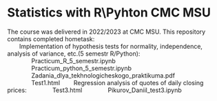 # Statistics with R\Pyhton CMC MSU
The course was delivered in 2022/2023 at CMC MSU. This repository contains completed hometask:  
&emsp;&emsp;Implementation of hypothesis tests for normality, independence, analysis of variance, etc.(5 semestr R/Python):  
&emsp;&emsp;&emsp;&emsp;Practicum_R_5_semestr.ipynb  
&emsp;&emsp;&emsp;&emsp;Practicum_python_5_semestr.ipynb  
&emsp;&emsp;&emsp;&emsp;Zadania_dlya_tekhnologicheskogo_praktikuma.pdf  
&emsp;&emsp;&emsp;&emsp;Test1.html
&emsp;&emsp;Regression analysis of quotes of daily closing prices:
&emsp;&emsp;&emsp;&emsp;Test3.html
&emsp;&emsp;&emsp;&emsp;Pikurov_Daniil_test3.ipynb
